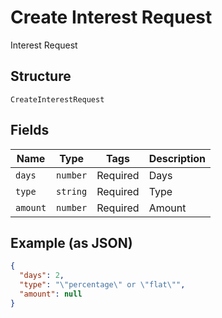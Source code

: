 
# Create Interest Request

Interest Request

## Structure

`CreateInterestRequest`

## Fields

| Name | Type | Tags | Description |
|  --- | --- | --- | --- |
| `days` | `number` | Required | Days |
| `type` | `string` | Required | Type |
| `amount` | `number` | Required | Amount |

## Example (as JSON)

```json
{
  "days": 2,
  "type": "\"percentage\" or \"flat\"",
  "amount": null
}
```

